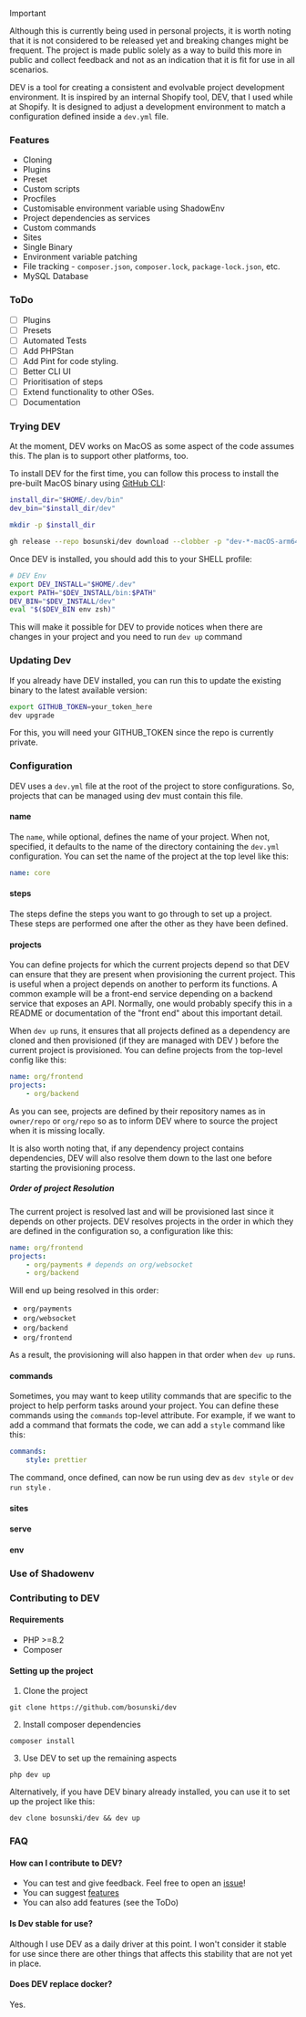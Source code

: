 >[!Important]
> Although this is currently being used in personal projects, it is worth noting that it is not considered to be released yet and breaking changes might be frequent. The project is made public solely as a way to build this more in public and collect feedback and not as an indication that it is fit for use in all scenarios.

DEV is a tool for creating a consistent and evolvable project development environment. It is inspired by an internal Shopify tool, DEV, that I used while at Shopify. It is designed to adjust a development environment to match a configuration defined inside a `dev.yml` file.

### Features
- Cloning
- Plugins
- Preset
- Custom scripts
- Procfiles
- Customisable environment variable using ShadowEnv
- Project dependencies as services
- Custom commands
- Sites
- Single Binary
- Environment variable patching
- File tracking - `composer.json`, `composer.lock`, `package-lock.json`, etc.
- MySQL Database

### ToDo
- [ ] Plugins
- [ ] Presets
- [ ] Automated Tests
- [ ] Add PHPStan
- [ ] Add Pint for code styling.
- [ ] Better CLI UI
- [ ] Prioritisation of steps
- [ ] Extend functionality to other OSes.
- [ ] Documentation

### Trying DEV
At the moment, DEV works on MacOS as some aspect of the code assumes this. The plan is to support other platforms, too.

To install DEV for the first time, you can follow this process to install the pre-built MacOS binary using [GitHub CLI](https://cli.github.com):

```bash
install_dir="$HOME/.dev/bin"
dev_bin="$install_dir/dev"

mkdir -p $install_dir

gh release --repo bosunski/dev download --clobber -p "dev-*-macOS-arm64" -O $dev_bin && sudo chmod +x $dev_bin
```

Once DEV is installed, you should add this to your SHELL profile:

```bash
# DEV Env
export DEV_INSTALL="$HOME/.dev"
export PATH="$DEV_INSTALL/bin:$PATH"
DEV_BIN="$DEV_INSTALL/dev"
eval "$($DEV_BIN env zsh)"
```

This will make it possible for DEV to provide notices when there are changes in your project and you need to run `dev up` command

### Updating Dev
If you already have DEV installed, you can run this to update the existing binary to the latest available version:

```bash
export GITHUB_TOKEN=your_token_here
dev upgrade
```

For this, you will need your GITHUB_TOKEN since the repo is currently private.

### Configuration
DEV uses a `dev.yml` file at the root of the project to store configurations. So, projects that can be managed using dev must contain this file.

#### name
The `name`, while optional, defines the name of your project. When not, specified, it defaults to the name of the directory containing the `dev.yml` configuration. You can set the name of the project at the top level like this:
```yaml
name: core
```
#### steps

The steps define the steps you want to go through to set up a project. These steps are performed one after the other as they have been defined.

#### projects

You can define projects for which the current projects depend so that DEV can ensure that they are present when provisioning the current project. This is useful when a project depends on another to perform its functions. A common example will be a front-end service depending on a backend service that exposes an API. Normally, one would probably specify this in a README or documentation of the "front end" about this important detail.

When `dev up` runs, it ensures that all projects defined as a dependency are cloned and then provisioned (if they are managed with DEV ) before the current project is provisioned. You can define projects from the top-level config like this:

```yaml
name: org/frontend
projects:
    - org/backend
```

As you can see, projects are defined by their repository names as in `owner/repo` or `org/repo` so as to inform DEV where to source the project when it is missing locally.

It is also worth noting that, if any dependency project contains dependencies, DEV will also resolve them down to the last one before starting the provisioning process.
##### Order of project Resolution
The current project is resolved last and will be provisioned last since it depends on other projects. DEV resolves projects in the order in which they are defined in the configuration so, a configuration like this:

```yaml
name: org/frontend
projects:
    - org/payments # depends on org/websocket
    - org/backend
```

Will end up being resolved in this order:
- `org/payments`
- `org/websocket`
- `org/backend`
- `org/frontend`

As a result, the provisioning will also happen in that order when `dev up` runs.
#### commands
Sometimes, you may want to keep utility commands that are specific to the project to help perform tasks around your project. You can define these commands using the `commands` top-level attribute. For example, if we want to add a command that formats the code, we can add a `style` command like this:

```yaml
commands:
    style: prettier 
```

The command, once defined, can now be run using dev as `dev style`  or `dev run style` .  
#### sites

#### serve

#### env

### Use of Shadowenv
### Contributing to DEV
#### Requirements
- PHP >=8.2
- Composer

#### Setting up the project

1. Clone the project
```shell
git clone https://github.com/bosunski/dev
```
2. Install composer dependencies
```shell
composer install
```
3. Use DEV to set up the remaining aspects
```shell
php dev up
```

Alternatively, if you have DEV binary already installed, you can use it to set up the project like this:
```shell
dev clone bosunski/dev && dev up
```

### FAQ

#### How can I contribute to DEV?
- You can test and give feedback. Feel free to open an [issue](https://github.com/bosunski/dev/issues/new)!
- You can suggest [features](https://github.com/bosunski/dev/issues/new)
- You can also add features (see the ToDo)

#### Is Dev stable for use?
Although I use DEV as a daily driver at this point. I won't consider it stable for use since there are other things
that affects this stability that are not yet in place.

#### Does DEV replace docker?
Yes.
